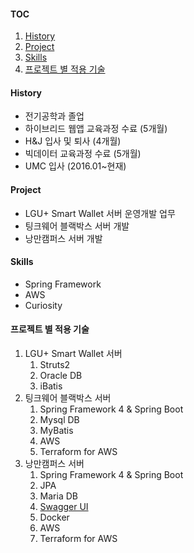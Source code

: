 #### TOC
1. [History](#history)
2. [Project](#project)
3. [Skills](#skills)
4. [프로젝트 별 적용 기술](#프로젝트-별-적용-기술)

#### History
- 전기공학과 졸업
- 하이브리드 웹앱 교육과정 수료 (5개월)
- H&J 입사 및 퇴사 (4개월)
- 빅데이터 교육과정 수료 (5개월)
- UMC 입사 (2016.01~현재)

#### Project
- LGU+ Smart Wallet 서버 운영개발 업무
- 팅크웨어 블랙박스 서버 개발
- 낭만캠퍼스 서버 개발

#### Skills
- Spring Framework
- AWS
- Curiosity

#### 프로젝트 별 적용 기술
1. LGU+ Smart Wallet 서버
    1. Struts2
    2. Oracle DB
    3. iBatis
2. 팅크웨어 블랙박스 서버
    1. Spring Framework 4 & Spring Boot
    2. Mysql DB
    3. MyBatis
    4. AWS
    5. Terraform for AWS
3. 낭만캠퍼스 서버
    1. Spring Framework 4 & Spring Boot
    2. JPA
    3. Maria DB
    3. [Swagger UI](http://13.124.57.75:8080/swagger-ui.html)
    4. Docker
    5. AWS
    6. Terraform for AWS